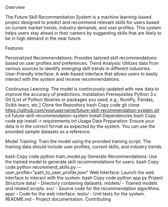 Overview

The Future Skill Recommendation System is a machine learning-based project designed to predict and recommend relevant skills for users based on current market trends, industry demands, and user profiles. This system helps users stay ahead in their careers by suggesting skills that are likely to be in high demand in the near future.

Features

Personalized Recommendations: Provides tailored skill recommendations based on user profiles and preferences.
Trend Analysis: Utilizes data from various sources to identify emerging skill trends in different industries.
User-Friendly Interface: A web-based interface that allows users to easily interact with the system and receive recommendations.

Continuous Learning: 
The model is continuously updated with new data to improve the accuracy of predictions.
Installation
Prerequisites
Python 3.x
Git
[List of Python libraries or packages you used, e.g., NumPy, Pandas, Scikit-learn, etc.]
Clone the Repository
bash
Copy code
git clone https://github.com/yourusername/future-skill-recommendation-system.git
cd future-skill-recommendation-system
Install Dependencies
bash
Copy code
pip install -r requirements.txt
Usage
Data Preparation: Ensure your data is in the correct format as expected by the system. You can use the provided sample datasets as a reference.

Model Training: Train the model using the provided training script. The training data should include user profiles, current skills, and industry trends.

bash
Copy code
python train_model.py
Generate Recommendations: Use the trained model to generate skill recommendations for users.
bash
Copy code
python recommend_skills.py --user_profile="path_to_user_profile.json"
Web Interface: Launch the web interface to interact with the system.
bash
Copy code
python app.py
Project Structure
data/ - Directory containing datasets.
models/ - Trained models and related scripts.
src/ - Source code for the recommendation algorithms.
app/ - Code for the web interface.
tests/ - Unit tests for the system.
README.md - Project documentation.
Contributing
